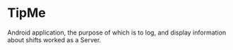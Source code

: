 # TipMe
Android application, the purpose of which is to log, and display information about shifts worked as a Server.
